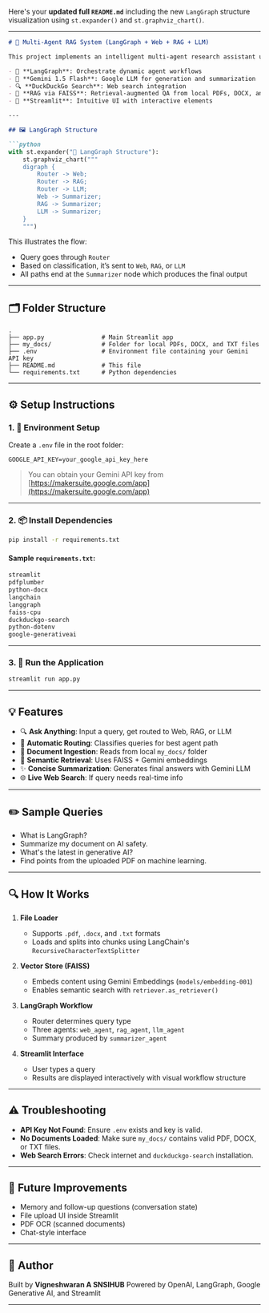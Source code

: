 Here's your **updated full `README.md`** including the new `LangGraph` structure visualization using `st.expander()` and `st.graphviz_chart()`.

---

````markdown
# 🧠 Multi-Agent RAG System (LangGraph + Web + RAG + LLM)

This project implements an intelligent multi-agent research assistant using:

- 🔀 **LangGraph**: Orchestrate dynamic agent workflows
- 🧠 **Gemini 1.5 Flash**: Google LLM for generation and summarization
- 🔍 **DuckDuckGo Search**: Web search integration
- 📄 **RAG via FAISS**: Retrieval-augmented QA from local PDFs, DOCX, and TXT files
- 🧩 **Streamlit**: Intuitive UI with interactive elements

---

## 🖼️ LangGraph Structure

```python
with st.expander("🧩 LangGraph Structure"):
    st.graphviz_chart("""
    digraph {
        Router -> Web;
        Router -> RAG;
        Router -> LLM;
        Web -> Summarizer;
        RAG -> Summarizer;
        LLM -> Summarizer;
    }
    """)
````

This illustrates the flow:

* Query goes through `Router`
* Based on classification, it’s sent to `Web`, `RAG`, or `LLM`
* All paths end at the `Summarizer` node which produces the final output

---

## 🗂 Folder Structure

```
.
├── app.py                # Main Streamlit app
├── my_docs/              # Folder for local PDFs, DOCX, and TXT files
├── .env                  # Environment file containing your Gemini API key
├── README.md             # This file
└── requirements.txt      # Python dependencies
```

---

## ⚙️ Setup Instructions

### 1. 🔑 Environment Setup

Create a `.env` file in the root folder:

```env
GOOGLE_API_KEY=your_google_api_key_here
```

> You can obtain your Gemini API key from [https://makersuite.google.com/app](https://makersuite.google.com/app)

---

### 2. 📦 Install Dependencies

```bash
pip install -r requirements.txt
```

#### Sample `requirements.txt`:

```txt
streamlit
pdfplumber
python-docx
langchain
langgraph
faiss-cpu
duckduckgo-search
python-dotenv
google-generativeai
```

---

### 3. 🏁 Run the Application

```bash
streamlit run app.py
```

---

## 💡 Features

* 🔍 **Ask Anything**: Input a query, get routed to Web, RAG, or LLM
* 🧠 **Automatic Routing**: Classifies queries for best agent path
* 📄 **Document Ingestion**: Reads from local `my_docs/` folder
* 🔎 **Semantic Retrieval**: Uses FAISS + Gemini embeddings
* ✨ **Concise Summarization**: Generates final answers with Gemini LLM
* 🌐 **Live Web Search**: If query needs real-time info

---

## ✏️ Sample Queries

* What is LangGraph?
* Summarize my document on AI safety.
* What's the latest in generative AI?
* Find points from the uploaded PDF on machine learning.

---

## 🔍 How It Works

1. **File Loader**

   * Supports `.pdf`, `.docx`, and `.txt` formats
   * Loads and splits into chunks using LangChain's `RecursiveCharacterTextSplitter`

2. **Vector Store (FAISS)**

   * Embeds content using Gemini Embeddings (`models/embedding-001`)
   * Enables semantic search with `retriever.as_retriever()`

3. **LangGraph Workflow**

   * Router determines query type
   * Three agents: `web_agent`, `rag_agent`, `llm_agent`
   * Summary produced by `summarizer_agent`

4. **Streamlit Interface**

   * User types a query
   * Results are displayed interactively with visual workflow structure

---

## ⚠️ Troubleshooting

* **API Key Not Found**: Ensure `.env` exists and key is valid.
* **No Documents Loaded**: Make sure `my_docs/` contains valid PDF, DOCX, or TXT files.
* **Web Search Errors**: Check internet and `duckduckgo-search` installation.

---

## 🧪 Future Improvements

* Memory and follow-up questions (conversation state)
* File upload UI inside Streamlit
* PDF OCR (scanned documents)
* Chat-style interface

---

## 👤 Author

Built by **Vigneshwaran A SNSIHUB**
Powered by OpenAI, LangGraph, Google Generative AI, and Streamlit

---

